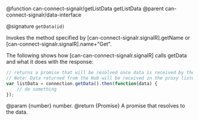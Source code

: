 @function can-connect-signalr/getListData getListData
@parent can-connect-signalr/data-interface

@signature `getData(id)`

Invokes the method specified by [can-connect-signalr.signalR].getName or
[can-connect-signalr.signalR].name+"Get".

The following shows how [can-can-connect-signalr.signalR] calls getData and
what it does with the response:

```js
// returns a promise that will be resolved once data is received by the Hub.
// Note: Data returned from the Hub will be received in the proxy listener.
var listData = connection.getData().then(function(data) {
	// do something
});

```

@param {number} number.
@return {Promise<Object>} A promise that resolves to the data.